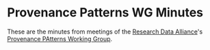 # Provenance Patterns WG Minutes
These are the minutes from meetings of the [Research Data Alliance](https://www.rd-alliance.org)'s [Provenance PAtterns Working Group](https://www.rd-alliance.org/groups/provenance-patterns-wg).

